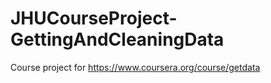 # JHUCourseProject-GettingAndCleaningData
Course project for https://www.coursera.org/course/getdata
